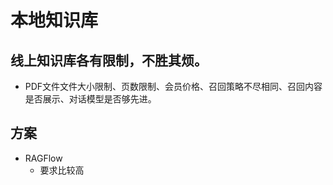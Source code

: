 
# 本地知识库


## 线上知识库各有限制，不胜其烦。
- PDF文件文件大小限制、页数限制、会员价格、召回策略不尽相同、召回内容是否展示、对话模型是否够先进。


## 方案
- RAGFlow
  - 要求比较高
